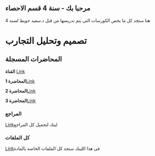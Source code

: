 ## مرحبا بك - سنة 4  قسم الاحصاء

هنا ستجد كل ما يخص الكورسات التى يتم تدريسها من قبل د.سعيد حويط لسنه 4

# تصميم وتحليل التجارب

## المحاضرات المسجلة

**القناة** [Link](https://youtu.be/czU4FfZN-eY)


**المحاضرة 1**[Link](https://drive.google.com/drive/folders/1tixrkX2HIRdVdBbZvhl6-IHkVa67ht93?usp=sharing)

**المحاضرة 2**[Link](https://youtu.be/-MkTMk3HKQ0)

**المحاضرة 3**[Link](https://youtu.be/e3hWo2QRiDM)

### المراجع

[Link](https://drive.google.com/drive/folders/1ZPxNkPXb9dASLYMgUt8j9o1ewfg_mxCo?usp=sharing )لينك لتحميل كل المراجع


### كل الملفات

[Link](https://drive.google.com/drive/folders/1tixrkX2HIRdVdBbZvhl6-IHkVa67ht93?usp=sharing)فى هذا اللينك ستجد كل الملفات الخاصة بالمادة
